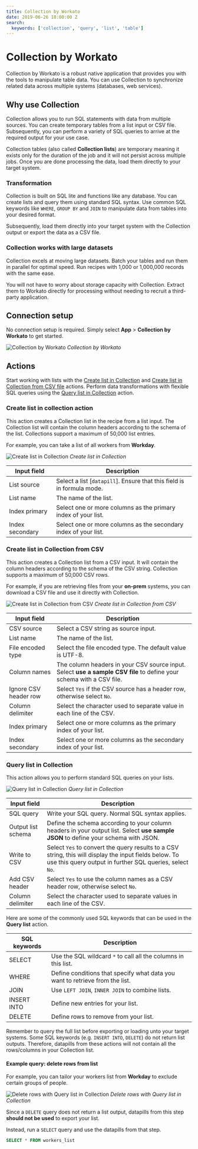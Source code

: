 ```yaml
---
title: Collection by Workato
date: 2019-06-26 18:00:00 Z
search:
  keywords: ['collection', 'query', 'list', 'table']
---
```


# Collection by Workato
Collection by Workato is a robust native application that provides you with the tools to manipulate table data. You can use Collection to synchronize related data across multiple systems (databases, web services).

## Why use Collection
Collection allows you to run SQL statements with data from multiple sources. You can create temporary tables from a list input or CSV file. Subsequently, you can perform a variety of SQL queries to arrive at the required output for your use case.

Collection tables (also called **Collection lists**) are temporary meaning it exists only for the duration of the job and it will not persist across multiple jobs. Once you are done processing the data, load them directly to your target system.

### Transformation
Collection is built on SQL lite and functions like any database. You can create lists and query them using standard SQL syntax. Use common SQL keywords like `WHERE`, `GROUP BY` and `JOIN` to manipulate data from tables into your desired format.

Subsequently, load them directly into your target system with the Collection output or export the data as a CSV file.

### Collection works with large datasets
Collection excels at moving large datasets. Batch your tables and run them in parallel for optimal speed. Run recipes with 1,000 or 1,000,000 records with the same ease.

You will not have to worry about storage capacity with Collection. Extract them to Workato directly for processing without needing to recruit a third-party application.

## Connection setup
No connection setup is required. Simply select **App** > **Collection by Workato** to get started.

![Collection by Workato](/assets/images//features/collection/collection-by-workato.png)
*Collection by Workato*

## Actions
Start working with lists with the [Create list in Collection](#create-list-in-collection) and [Create list in Collection from CSV file](#create-list-in-collection-from-csv) actions. Perform data transformations with flexible SQL queries using the [Query list in Collection](#query-list-in-collection) action.

### Create list in collection action
This action creates a Collection list in the recipe from a list input. The Collection list will contain the column headers according to the schema of the list. Collections support a maximum of 50,000 list entries.

For example, you can take a list of all workers from **Workday**.

![Create list in Collection](/assets/images/features/collection/create-list-in-collection.png)
*Create list in Collection*

| Input field     | Description                                                            |
| --------------- | ---------------------------------------------------------------------- |
| List source     | Select a list [`datapill`]. Ensure that this field is in formula mode. |
| List name       | The name of the list.                                                  |
| Index primary   | Select one or more columns as the primary index of your list.          |
| Index secondary | Select one or more columns as the secondary index of your list.        |

### Create list in Collection from CSV
This action creates a Collection list from a CSV input. It will contain the column headers according to the schema of the CSV string. Collection supports a maximum of 50,000 CSV rows.

For example, if you are retrieving files from your **on-prem** systems, you can download a CSV file and use it directly with Collection.

![Create list in Collection from CSV](/assets/images/features/collection/create-list-in-collection-from-csv.png)
*Create list in Collection from CSV*

| Input field           | Description                                                                 |
| --------------------- | --------------------------------------------------------------------------- |
| CSV source            | Select a CSV string as source input.                                        |
| List name             | The name of the list.                                                       |
| File encoded type     | Select the file encoded type. The default value is UTF-8.                   |
| Column names          | The column headers in your CSV source input. Select **use a sample CSV file** to define your schema with a CSV file. |
| Ignore CSV header row | Select `Yes` if the CSV source has a header row, otherwise select `No`.     |
| Column delimiter      | Select the character used to separate value in each line of the CSV.        |
| Index primary         | Select one or more columns as the primary index of your list.               |
| Index secondary       | Select one or more columns as the secondary index of your list.             |

### Query list in Collection
This action allows you to perform standard SQL queries on your lists.

![Query list in Collection](/assets/images/features/collection/query-list-in-collection.png)
*Query list in Collection*

| Input field        | Description                                                                      |
| ------------------ | -------------------------------------------------------------------------------- |
| SQL query          | Write your SQL query. Normal SQL syntax applies.                                 |
| Output list schema | Define the schema according to your column headers in your output list. Select **use sample JSON** to define your schema with JSON. |
| Write to CSV       | Select `Yes` to convert the query results to a CSV string, this will display the input fields below. To use this query output in further SQL queries, select `No`. |
| Add CSV header     | Select `Yes` to use the column names as a CSV header row, otherwise select `No`. |
| Column delimiter   | Select the character used to separate values in each line of the CSV.            |

Here are some of the commonly used SQL keywords that can be used in the **Query list** action.

| SQL keywords | Description                                                                  |
| ------------ | ---------------------------------------------------------------------------- |
| SELECT       | Use the SQL wildcard `*` to call all the columns in this list.               |
| WHERE        | Define conditions that specify what data you want to retrieve from the list. |
| JOIN         | Use `LEFT JOIN`, `INNER JOIN` to combine lists.                              |
| INSERT INTO  | Define new entries for your list.                                            |
| DELETE       | Define rows to remove from your list.                                        |

Remember to query the full list before exporting or loading unto your target systems. Some SQL keywords (e.g. `INSERT INTO`, `DELETE`) do not return list outputs. Therefore, datapills from these actions will not contain all the rows/columns in your Collection list.

#### Example query: delete rows from list
For example, you can tailor your workers list from **Workday** to exclude certain groups of people.

![Delete rows with Query list in Collection](/assets/images/features/collection/query-list-in-collection-delete.png)
*Delete rows with Query list in Collection*

Since a `DELETE` query does not return a list output, datapills from this step **should not be used** to export your list.

Instead, run a `SELECT` query and use the datapills from that step.
```SQL
SELECT * FROM workers_list
```
